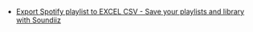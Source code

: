 - [Export Spotify playlist to EXCEL CSV - Save your playlists and library with Soundiiz](https://soundiiz.com/tutorial/export-spotify-to-excel)
